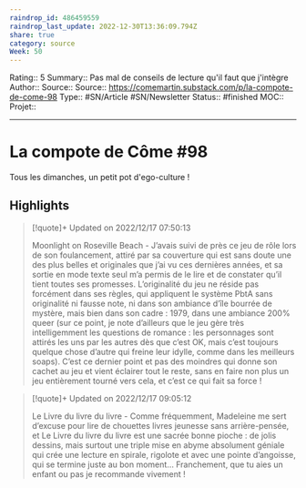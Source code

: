 ```yaml
---
raindrop_id: 486459559
raindrop_last_update: 2022-12-30T13:36:09.794Z
share: true
category: source
Week: 50
---
```


Rating:: 5
Summary:: Pas mal de conseils de lecture qu'il faut que j'intègre 
Author::
Source:: 
Source:: https://comemartin.substack.com/p/la-compote-de-come-98
Type:: #SN/Article #SN/Newsletter
Status:: #finished 
MOC::
Projet:: 


---
# La compote de Côme #98

Tous les dimanches, un petit pot d'ego-culture !

## Highlights

> [!quote]+ Updated on 2022/12/17 07:50:13
>
> Moonlight on Roseville Beach - J’avais suivi de près ce jeu de rôle lors de son foulancement, attiré par sa couverture qui est sans doute une des plus belles et originales que j’ai vu ces dernières années, et sa sortie en mode texte seul m’a permis de le lire et de constater qu’il tient toutes ses promesses. L’originalité du jeu ne réside pas forcément dans ses règles, qui appliquent le système PbtA sans originalité ni fausse note, ni dans son ambiance d’île bourrée de mystère, mais bien dans son cadre : 1979, dans une ambiance 200% queer (sur ce point, je note d’ailleurs que le jeu gère très intelligemment les questions de romance : les personnages sont attirés les uns par les autres dès que c’est OK, mais c’est toujours quelque chose d’autre qui freine leur idylle, comme dans les meilleurs soaps). C’est ce dernier point et pas des moindres qui donne son cachet au jeu et vient éclairer tout le reste, sans en faire non plus un jeu entièrement tourné vers cela, et c’est ce qui fait sa force !

> [!quote]+ Updated on 2022/12/17 09:05:12
>
> Le Livre du livre du livre - Comme fréquemment, Madeleine me sert d’excuse pour lire de chouettes livres jeunesse sans arrière-pensée, et Le Livre du livre du livre est une sacrée bonne pioche : de jolis dessins, mais surtout une triple mise en abyme absolument géniale qui crée une lecture en spirale, rigolote et avec une pointe d’angoisse, qui se termine juste au bon moment… Franchement, que tu aies un enfant ou pas je recommande vivement !
